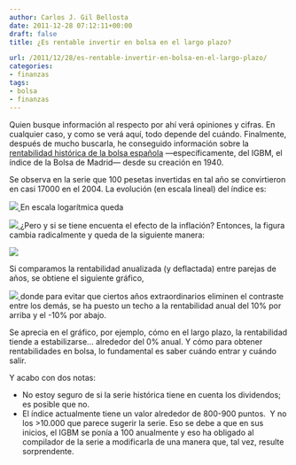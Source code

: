 ```yaml
---
author: Carlos J. Gil Bellosta
date: 2011-12-28 07:12:11+00:00
draft: false
title: ¿Es rentable invertir en bolsa en el largo plazo?

url: /2011/12/28/es-rentable-invertir-en-bolsa-en-el-largo-plazo/
categories:
- finanzas
tags:
- bolsa
- finanzas
---
```


Quien busque información al respecto por ahí verá opiniones y cifras. En cualquier caso, y como se verá aquí, todo depende del cuándo. Finalmente, después de mucho buscarla, he conseguido información sobre la [rentabilidad histórica de la bolsa española](http://web.iese.edu/PabloFernandez/plantillas/Figurasguia.htm) —específicamente, del IGBM, el índice de la Bolsa de Madrid— desde su creación en 1940.

Se observa en la serie que 100 pesetas invertidas en tal año se convirtieron en casi 17000 en el 2004. La evolución (en escala lineal) del índice es:

[![](/wp-uploads/2011/12/igbm_linear.png)
](/wp-uploads/2011/12/igbm_linear.png)En escala logarítmica queda

[![](/wp-uploads/2011/12/igbm_log.png)
](/wp-uploads/2011/12/igbm_log.png)¿Pero y si se tiene encuenta el efecto de la inflación? Entonces, la figura cambia radicalmente y queda de la siguiente manera:

[![](/wp-uploads/2011/12/igbm_deflactado.png)
](/wp-uploads/2011/12/igbm_deflactado.png)

Si comparamos la rentabilidad anualizada (y deflactada) entre parejas de años, se obtiene el siguiente gráfico,

[![](/wp-uploads/2011/12/matriz_rentabilidades.png)
](/wp-uploads/2011/12/matriz_rentabilidades.png)donde para evitar que ciertos años extraordinarios eliminen el contraste entre los demás, se ha puesto un techo a la rentabilidad anual del 10% por arriba y el -10% por abajo.

Se aprecia en el gráfico, por ejemplo, cómo en el largo plazo, la rentabilidad tiende a estabilizarse... alrededor del 0% anual. Y cómo para obtener rentabilidades en bolsa, lo fundamental es saber cuándo entrar y cuándo salir.

Y acabo con dos notas:



* No estoy seguro de si la serie histórica tiene en cuenta los dividendos; es posible que no.
* El índice actualmente tiene un valor alrededor de 800-900 puntos.  Y no los >10.000 que parece sugerir la serie. Eso se debe a que en sus inicios, el IGBM se ponía a 100 anualmente y eso ha obligado al compilador de la serie a modificarla de una manera que, tal vez, resulte sorprendente.




